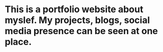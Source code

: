 # This is a portfolio website about myslef. My projects, blogs, social media presence can be seen at one place. 

